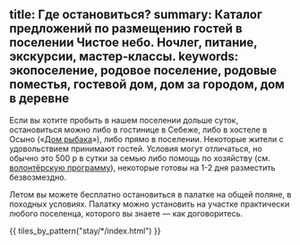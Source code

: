 title: Где остановиться?
summary: Каталог предложений по размещению гостей в поселении Чистое небо. Ночлег, питание, экскурсии, мастер-классы.
keywords: экопоселение, родовое поселение, родовые поместья, гостевой дом, дом за городом, дом в деревне
---
Если вы хотите пробыть в нашем поселении дольше суток, остановиться можно либо в гостинице в Себеже, либо в хостеле в Осыно («[Дом рыбака][1]»), либо прямо в поселении.
Некоторые жители с удовольствием принимают гостей.
Условия могут отличаться, но обычно это 500 р в сутки за семью либо помощь по хозяйству (см. [волонтёрскую программу](http://land.umonkey.net/volunteer/)), некоторые готовы на 1-2 дня разместить безвозмездно.

Летом вы можете бесплатно остановиться в палатке на общей поляне, в походных условиях.
Палатку можно установить на участке практически любого поселенца, которого вы знаете — как договоритесь.

{{ tiles_by_pattern("stay/*/index.html") }}

[1]: http://www.seb-park.ru/tur/os.html
